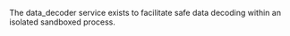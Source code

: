 The data_decoder service exists to facilitate safe data decoding within an
isolated sandboxed process.

